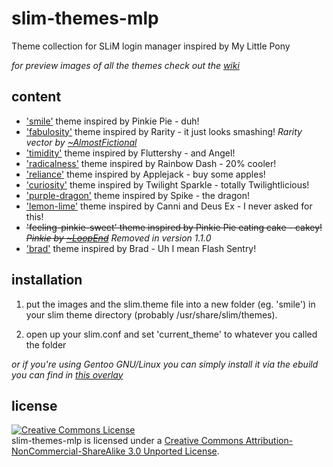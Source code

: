 slim-themes-mlp
=================

Theme collection for SLiM login manager inspired by My Little Pony

_for preview images of all the themes check out the <a href="https://github.com/tablet-mode/slim-themes-mlp/wiki/previews">wiki</a>_


content
-------
- <a href="https://github.com/tablet-mode/slim-themes-mlp/wiki/previews#smile">'smile'</a> theme inspired by Pinkie Pie - duh!
- <a href="https://github.com/tablet-mode/slim-themes-mlp/wiki/previews#fabulosity">'fabulosity'</a> theme inspired by Rarity - it just looks smashing!  _Rarity vector by <a href="https://almostfictional.deviantart.com/">~AlmostFictional</a>_
- <a href="https://github.com/tablet-mode/slim-themes-mlp/wiki/previews#timidity">'timidity'</a> theme inspired by Fluttershy - and Angel!
- <a href="https://github.com/tablet-mode/slim-themes-mlp/wiki/previews#radicalness">'radicalness'</a> theme inspired by Rainbow Dash - 20% cooler!
- <a href="https://github.com/tablet-mode/slim-themes-mlp/wiki/previews#reliance">'reliance'</a> theme inspired by Applejack - buy some apples!
- <a href="https://github.com/tablet-mode/slim-themes-mlp/wiki/previews#curiosity">'curiosity'</a> theme inspired by Twilight Sparkle - totally Twilightlicious!
- <a href="https://github.com/tablet-mode/slim-themes-mlp/wiki/previews#purple-dragon">'purple-dragon'</a> theme inspired by Spike - the dragon!
- <a href="https://github.com/tablet-mode/slim-themes-mlp/wiki/previews#lemon-lime">'lemon-lime'</a> theme inspired by Canni and Deus Ex - I never asked for this!
- ~~'feeling-pinkie-sweet'</a> theme inspired by Pinkie Pie eating cake - cakey! _Pinkie by <a href="https://loopend.deviantart.com/">~LoopEnd</a>_~~ _Removed in version 1.1.0_
- <a href="https://github.com/tablet-mode/slim-themes-mlp/wiki/previews#brad">'brad'</a> theme inspired by Brad - Uh I mean Flash Sentry!

installation
------------
1. put the images and the slim.theme file into a new folder (eg. 'smile') in your slim theme directory (probably /usr/share/slim/themes).

2. open up your slim.conf and set 'current\_theme' to whatever you called the folder

_or if you're using Gentoo GNU/Linux you can simply install it via the ebuild you can find in <a href="https://github.com/twisted-pear/my-little-overlay">this overlay_</a>

license
-------
<a rel="license" href="http://creativecommons.org/licenses/by-nc-sa/3.0/deed.en_US"><img alt="Creative Commons License" style="border-width:0" src="http://i.creativecommons.org/l/by-nc-sa/3.0/88x31.png" /></a><br /><span xmlns:dct="http://purl.org/dc/terms/" property="dct:title">slim-themes-mlp</span> is licensed under a <a rel="license" href="http://creativecommons.org/licenses/by-nc-sa/3.0/deed.en_US">Creative Commons Attribution-NonCommercial-ShareAlike 3.0 Unported License</a>.
